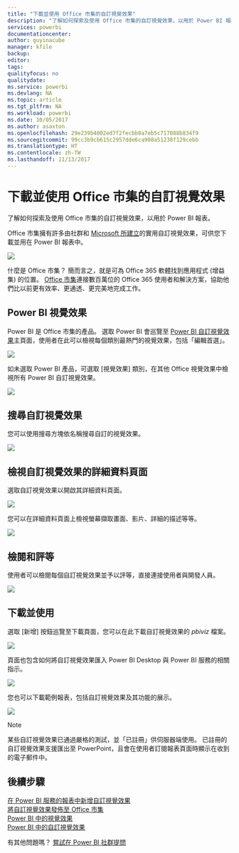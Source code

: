 ```yaml
---
title: "下載並使用 Office 市集的自訂視覺效果"
description: "了解如何探索及使用 Office 市集的自訂視覺效果，以用於 Power BI 報表。"
services: powerbi
documentationcenter: 
author: guyinacube
manager: kfile
backup: 
editor: 
tags: 
qualityfocus: no
qualitydate: 
ms.service: powerbi
ms.devlang: NA
ms.topic: article
ms.tgt_pltfrm: NA
ms.workload: powerbi
ms.date: 10/05/2017
ms.author: asaxton
ms.openlocfilehash: 29e239b4002ed7f2fecbb8a7eb5c717088b834f9
ms.sourcegitcommit: 99cc3b9cb615c2957dde6ca908a51238f129cebb
ms.translationtype: HT
ms.contentlocale: zh-TW
ms.lasthandoff: 11/13/2017
---
```

# <a name="download-and-use-custom-visuals-from-the-office-store"></a>下載並使用 Office 市集的自訂視覺效果
了解如何探索及使用 Office 市集的自訂視覺效果，以用於 Power BI 報表。

Office 市集擁有許多由社群和 [Microsoft 所建立](https://www.youtube.com/playlist?list=PL1N57mwBHtN1vIjfvuBIzZllrmKo-Vz6x)的實用自訂視覺效果，可供您下載並用在 Power BI 報表中。

![](media/service-custom-visuals-office-store/powerbi-custom-visual-store.png)

什麼是 Office 市集？ 簡而言之，就是可為 Office 365 軟體找到應用程式 (增益集) 的位置。 [Office 市集](https://appsource.microsoft.com/marketplace/apps?product=power-bi-visuals)連接數百萬位的 Office 365 使用者和解決方案，協助他們比以前更有效率、更通透、更完美地完成工作。

## <a name="power-bi-visualizations"></a>Power BI 視覺效果
Power BI 是 Office 市集的產品。 選取 Power BI 會巡覽至 [Power BI 自訂視覺效果](https://appsource.microsoft.com/marketplace/apps?product=power-bi-visuals)主頁面，使用者在此可以檢視每個類別最熱門的視覺效果，包括「編輯首選」。

![](media/service-custom-visuals-office-store/powerbi-custom-visual-store.png)

如未選取 Power BI 產品，可選取 [視覺效果] 類別，在其他 Office 視覺效果中檢視所有 Power BI 自訂視覺效果。

![](media/service-custom-visuals-office-store/powerbi-custom-visual-category.png)

## <a name="search-for-custom-visuals"></a>搜尋自訂視覺效果
您可以使用搜尋方塊依名稱搜尋自訂的視覺效果。

![](media/service-custom-visuals-office-store/powerbi-custom-search-store.png)

## <a name="view-a-custom-visuals-details-page"></a>檢視自訂視覺效果的詳細資料頁面
選取自訂視覺效果以開啟其詳細資料頁面。

![](media/service-custom-visuals-office-store/powerbi-custom-select-visual.png)

您可以在詳細資料頁面上檢視螢幕擷取畫面、影片、詳細的描述等等。

![](media/service-custom-visuals-office-store/powerbi-custom-visual-details.png)

## <a name="reviews-and-ratings"></a>檢閱和評等
使用者可以檢閱每個自訂視覺效果並予以評等，直接連接使用者與開發人員。

![](media/service-custom-visuals-office-store/powerbi-custom-visual-rating.png)

## <a name="download-and-use"></a>下載並使用
選取 [新增] 按鈕巡覽至下載頁面，您可以在此下載自訂視覺效果的 *pbiviz* 檔案。

![](media/service-custom-visuals-office-store/powerbi-custom-add-visual.png)

頁面也包含如何將自訂視覺效果匯入 Power BI Desktop 與 Power BI 服務的相關指示。

![](media/service-custom-visuals-office-store/powerbi-custom-download.png)

您也可以下載範例報表，包括自訂視覺效果及其功能的展示。

![](media/service-custom-visuals-office-store/powerbi-custom-try-sample.png)

> [!NOTE]
> 某些自訂視覺效果已通過嚴格的測試，並「已註冊」供伺服器端使用。 已註冊的自訂視覺效果支援匯出至 PowerPoint，且會在使用者訂閱報表頁面時顯示在收到的電子郵件中。
> 
> 

## <a name="next-steps"></a>後續步驟
[在 Power BI 服務的報表中新增自訂視覺效果](power-bi-report-add-custom-visual.md)  
[將自訂視覺效果發佈至 Office 市集](developer/office-store.md)  
[Power BI 中的視覺效果](power-bi-report-visualizations.md)  
[Power BI 中的自訂視覺效果](power-bi-custom-visuals.md)  

有其他問題嗎？ [嘗試在 Power BI 社群提問](http://community.powerbi.com/)


